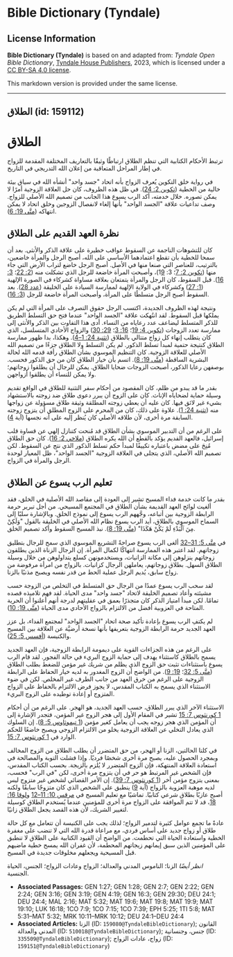 # Bible Dictionary (Tyndale)

## License Information

**Bible Dictionary (Tyndale)** is based on and adapted from: _Tyndale Open Bible Dictionary_, [Tyndale House Publishers](https://tyndaleopenresources.com/), 2023, which is licensed under a [CC BY-SA 4.0 license](https://creativecommons.org/licenses/by-sa/4.0/legalcode.en).

This markdown version is provided under the same license.



--------------------------------

## الطلاق (id: 159112)

الطلاق
======

ترتبط الأحكام الكتابية التي تنظم الطلاق ارتباطًا وثيقًا بالتعاريف المختلفة المقدمة للزواج في إطار المراحل المتعاقبة من إعلان الله التدريجي في التاريخ.

في رواية خلق التكوين يُعرف الزواج بأنه اتحاد "جسد واحد" أنشأه الله في سياق بيئة خالية من الخطية ([تكوين 2: 24](https://ref.ly/Gen2:24)). في ظل هذه الظروف، كان حل العلاقة الزوجية أمرًا لا يمكن تصوره. خلال خدمته، أكد الرب يسوع هذا الجانب من تصميم الله الأصلي للزواج. وصف تداعيات علاقة "الجسد الواحد" بأنها إلغاء لانفصال الزوجين وخلق اتحاد لا يمكن انتهاكه ([متَّى 19: 6](https://ref.ly/Matt19:6)).

نظرة العهد القديم على الطلاق
----------------------------

كان للتشوهات الناجمة عن السقوط عواقب خطيرة على علاقة الذكر والأنثى. بعد أن سمحا للخطية بأن تقطع اعتمادهما الأساسي على الله، أصبح الرجل والمرأة خاضعين، بالترتيب، للعناصر التي صنعا منها في الأصل. أصبح الرجل خاضع لتراب الأرض التي جاء منها ([تكوين 2: 7](https://ref.ly/Gen2:7)؛ 3: 1[9](https://ref.ly/Gen3:19))، وأصبحت المرأة خاضعة للرجل الذي تشكلت منه ([2: 22](https://ref.ly/Gen2:22)؛ [3: 16](https://ref.ly/Gen3:16)). قبل السقوط، كان الرجل والمرأة يتمتعان بعلاقة مساواة كشركاء في الصورة الإلهية ([1: 27](https://ref.ly/Gen1:27)) وكشركاء في الولاية الإلهية لممارسة السيادة على الخليقة ([عدد 28](https://ref.ly/Gen1:28)). بعد السقوط أصبح الرجل متسلطًا على المرأة، وأصبحت المرأة خاضعة للرجل ([3: 16](https://ref.ly/Gen3:16)).

ونتيجة لهذه الظروف الجديدة، اكتسب الرجل حقوق التصرف على المرأة التي لم يكن يملكها قبل السقوط. لقد انتُهكت علاقة "الجسد الواحد" عندما فتح حق التسلط الطريق للذكر المتسلط ليضاعف عدد رعاياه من النساء. أدى هذا التفاوت بين الذكر والأنثى إلى ممارسة تعدد الزوجات ([تكوين 4: 19](https://ref.ly/Gen4:19)؛ [16: 3](https://ref.ly/Gen16:3)؛ [29: 30](https://ref.ly/Gen29:30)) والزواج الأحادي المتسلسل، الذي كان يتطلب إنهاء كل زواج متتالي بالطلاق ([تثنية 24: 1–4](https://ref.ly/Deut24:1-Deut24:4)). وهكذا، بدا ظهور ممارسة الطلاق كنتيجة حتمية لمبدأ تسلط الذكور. لم يكن التسلط ولا الطلاق جزءًا من تصميم الله الأصلي للعلاقة الزوجية. كان التنظيم الموسوي بشأن الطلاق رأفة قدمه الله لحالة البشرية الساقطة ([متَّى 19: 8](https://ref.ly/Matt19:8)). اتسم بأن خيار الطلاق كان من حق الذكور فحسب. بوصفهن رعايا الذكور، أصبحت الزوجات ضحايا الطلاق. يمكن للرجال أن يطلقوا زوجاتهم؛ ولا يمكن للنساء أن يطلقوا أزواجهن.

بقدر ما قد يبدو من ظلم، كان المقصود من أحكام سفر التثنية للطلاق في الواقع تقديم وسيلة حماية لضحاياه الإناث. كان على الزوج أن يبرر دعوى طلاق ضد زوجته بالاستشهاد بشيء غير لائق فيها. كان عليه أن يعطي زوجته المطلقة وثيقة طلاق مسؤولة عن زواجها منه ([تثنية 24: 1](https://ref.ly/Deut24:1)). علاوة على ذلك، كان من المحرم على الزوج المطلق أن يتزوج زوجته السابقة مرة أخرى، لأن طلاقه الأصلي كان يُنظر إليه على أنه نجسها (آية [4](https://ref.ly/Deut24:4)).

على الرغم من أن التدبير الموسوي بشأن الطلاق قد مُنحت كتنازل إلهي عن قساوة قلب إسرائيل، فالعهد القديم يؤكد بالقطع أن الله يكره الطلاق ([ملاخي 2: 16](https://ref.ly/Mal2:16)). كان حق الطلاق مُنِحَ على مضض باعتباره تكييفًا لمبدأ حكم تسلط الذكور الذي نتج عن السقوط. لكن تصميم الله الأصلي، الذي يتجلى في العلاقة الزوجية "الجسد الواحد"، ظل المعيار لوحدة الرجل والمرأة في الزواج.

تعليم الرب يسوع عن الطلاق
-------------------------

بقدر ما كانت خدمة فداء المسيح تشير إلى العودة إلى مقاصد الله الأصلية في الخلق، فقد ألغيت لوائح العهد القديمة بشأن الطلاق في المجتمع المسيحي. من أجل تبرير حرمة الرابطة الزوجية بين أتباعه، وجَّههم الرب يسوع إلى نموذج الخلق. وبالإشارة سلبًا إلى السماح الموسوي بالطلاق، أيد الرب يسوع نظام الله الأصلي في الخليقة بالقول "وَلَكِنْ مِنَ ٱلْبَدْءِ لَمْ يَكُنْ هَكَذَا" ([متَّى 19: 8](https://ref.ly/Matt19:8)). نبذ المسيح السقوط وأكد تصميم الخلق.

في [متَّى 5: 31–32](https://ref.ly/Matt5:31-Matt5:32) ألغى الرب يسوع صراحةً التشريع الموسوي الذي سمح للرجال بتطليق زوجاتهم. لقد اعتبر هذه الممارسة انتهاكًا لكمال المرأة. إن الرجال الزناة الذين يطلقون زوجاتهم ينزلوهن إلى مكانة الزانيات، ويستخدمونهن كسلع يتداولوهن من خلال وسيلة الطلاق السهل. بطلاق زوجاتهم، يعاملهن الرجال كزانيات. بالزواج من امرأة مرفوضة من زواج سابق، يُديم الرجل عملية الحط من قدر نفسه ويصبح مذنبًا بالزنا.

لقد سحب الرب يسوع عمدًا من الرجال حق المتسلط في التخلص من الزوجة حسب مشيئته وأعاد تصميم الخليقة لاتحاد "جسد واحد" مدى الحياة. لقد فهم تلاميذه قصده تمامًا. لكن مبدأ امتياز الذكر كان متجذرًا بعمق في عقليتهم لدرجة أنهم أعلنوا أن الحرية المتاحة في العزوبية أفضل من الالتزام بالزواج الأحادي مدى الحياة ([متَّى 19: 10](https://ref.ly/Matt19:10)).

لم يكتفِ الرب يسوع بإعادة تأكيد صحة اتحاد "الجسد الواحد" لمجتمع الفداء، بل عزز العهد الجديد حرمة الرابطة الزوجية بتعريفها بأنها نسخة أرضيَّة عن العلاقة بين المسيح والكنيسة ([أفسس 5: 25](https://ref.ly/Eph5:25)).

على الرغم من هذه الجزاءات القوية على ديمومة الرابطة الزوجية، فإن العهد الجديد يسمح بالطلاق كاستثناء يهدف إلى حماية الزوج البريء في حالة الفجور. لقد قام الرب يسوع باستثناءات تثبت حق الزوج الذي يظلم من شريك غير مؤمن للضغط بطلب الطلاق ([متَّى 5: 32](https://ref.ly/Matt5:32)؛ [19: 9](https://ref.ly/Matt19:9)). من الواضح أن الزوج المغدور به لديه خيار الحفاظ على الرابطة الزوجية على الرغم من خرق العهد من جانب الطرف غير المخلص. لكن في ضوء الاستثناء الذي يسمح به الكتاب المقدس، لا يجوز فرض الالتزام بالحفاظ على الزواج المتزوج أو إعادة توطيده على الزوج البريء.

الاستثناء الآخر الذي يبرر الطلاق، حسب العهد الجديد، هو الهجر. على الرغم من أن أحكام [1 كورنثوس 7: 15](https://ref.ly/1Cor7:15) تشير في المقام الأول إلى هجر الزوج غير المؤمن، فتجدر الإشارة إلى أن المؤمن الذي هجر زوجه يجب أن يعامل كغير مؤمن ([1 تيموثاوس 5: 8](https://ref.ly/1Tim5:8)). إن السلوك الذي يعادل التخلي عن العلاقة الزوجية يخلو من الالتزام الزوجي ويصبح خاضعًا للحكم الوارد في [1 كورنثوس 7: 15](https://ref.ly/1Cor7:15).

في كلتا الحالتين، الزنا أو الهجر، من حق المتضرر أن يطلب الطلاق من الزوج المخالف وبمجرد الحصول عليه، يصبح مرة أخرى شخصًا فرديًا. وإذا فشلت التوبة والمصالحة في استعادة العلاقة المنتهكة، فإن الزوج المتضرر لا يُلزم بالزيجة. بحسب الكتاب المقدس، فإن الشخص غير المرتبط هو حر في أن يتزوج مرة أخرى، لكن "في الرب" فحسب، بمعنى يتزوج مؤمن آخر ([1 كورنثوس 7: 39](https://ref.ly/1Cor7:39)). إن الأمر القضائي لشخص غير متزوج ليس لديه موهبة العزوبة بالزواج (آية [9](https://ref.ly/1Cor7:9)) ينطبق على الشخص الذي كان متزوجًا سابقًا ولكنه أصبح عازبًا بطلاق شرعي كتابيًا. تماشيًا مع تعليم المسيح في [مرقس 10: 11–12](https://ref.ly/Mark10:11-Mark10:12) و[لوقا 16: 18](https://ref.ly/Luke16:18)، قد لا تتم الموافقة على الزواج مرة أخرى للمؤمنين عندما يُستخدم الطلاق كوسيلة لتغيير الشريك، لأن هذه القصد يجعل الطلاق زانيًا.

عادةً ما تجمع عوامل كثيرة لتدمير الزواج؛ لذلك يجب على الكنيسة أن تتعامل مع كل حالة طلاق أو زواج جديد على أساس فردي، مع مراعاة قدرة الله التي لا تنضب على مغفرة الخطية واستعادة الحياة التي تحطمت. من الواضح أن القيود الكتابية على الطلاق لا تنطبق على المؤمنين الذين سبق إيمانهم زيجاتهم المحطمة، لأن غفران الله يمسح خطية ماضيهم قبل المسيحية ويجعلهم مخلوقات جديدة في المسيح.

*انظر أيضًا* الزنا؛ الناموس المدني والعدالة؛ الزواج وعادات الزواج؛ الجنس، الحياة الجنسية.

* **Associated Passages:** GEN 1:27; GEN 1:28; GEN 2:7; GEN 2:22; GEN 2:24; GEN 3:16; GEN 3:19; GEN 4:19; GEN 16:3; GEN 29:30; DEU 24:1; DEU 24:4; MAL 2:16; MAT 5:32; MAT 19:6; MAT 19:8; MAT 19:9; MAT 19:10; LUK 16:18; 1CO 7:9; 1CO 7:15; 1CO 7:39; EPH 5:25; 1TI 5:8; MAT 5:31–MAT 5:32; MRK 10:11–MRK 10:12; DEU 24:1–DEU 24:4
* **Associated Articles:** الزنا (ID: `159080@TyndaleBibleDictionary`); القانون المدني والعدالة (ID: `510018@TyndaleBibleDictionary`); جنس، وجنسانية (ID: `335509@TyndaleBibleDictionary`); زواج، عادات الزواج (ID: `159151@TyndaleBibleDictionary`)

